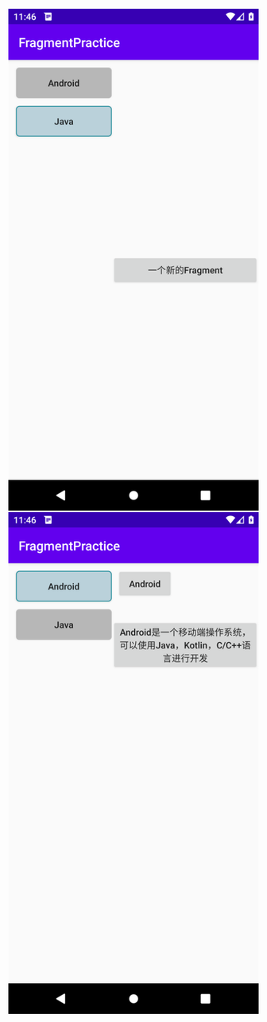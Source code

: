 ![alt text](screenshot-2020-07-21_23.50.47.92.png)
![alt text](screenshot-2020-07-21_23.50.42.648.png)
